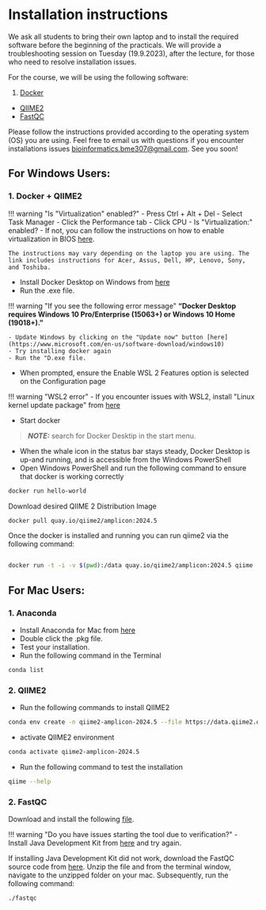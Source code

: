 # Installation instructions


We ask all students to bring their own laptop and to install the required software before the beginning of the practicals. We will provide a troubleshooting session on Tuesday (19.9.2023), after the lecture, for those who need to resolve installation issues.

For the course, we will be using the following software:

1. [Docker](https://www.docker.com/)
* [QIIME2](https://qiime2.org/) <!--  R to visually explore the sequencing data and to conduct statistical analysis -->
* [FastQC](https://www.bioinformatics.babraham.ac.uk/projects/fastqc/)
 
Please follow the instructions provided according to the operating system (OS) you are using. Feel free to email us with questions if you encounter installations issues bioinformatics.bme307@gmail.com. See you soon! 

## For Windows Users:

### 1. Docker + QIIME2 

!!! warning "Is "Virtualization" enabled?"
    - Press Ctrl + Alt + Del
    - Select Task Manager
    - Click the Performance tab
    - Click CPU
    - Is "Virtualization:" enabled? 
    - If not, you can follow the instructions on how to enable virtualization in BIOS [here](https://2nwiki.2n.cz/pages/viewpage.action?pageId=75202968). 
    
    The instructions may vary depending on the laptop you are using. The link includes instructions for Acer, Assus, Dell, HP, Lenovo, Sony, and Toshiba.


 - Install Docker Desktop on Windows from [here](https://docs.docker.com/desktop/install/windows-install/)
 - Run the .exe file. 

!!! warning "If you see the following error message"
    **“Docker Desktop requires Windows 10 Pro/Enterprise (15063+) or Windows 10 Home (19018+).”**
    
    - Update Windows by clicking on the "Update now" button [here](https://www.microsoft.com/en-us/software-download/windows10) 
    - Try installing docker again
    - Run the "D.exe file. 

- When prompted, ensure the Enable WSL 2 Features option is selected on the Configuration page

!!! warning "WSL2 error"
    - If you encounter issues with WSL2, install "Linux kernel update package" from [here](https://wslstorestorage.blob.core.windows.net/wslblob/wsl_update_x64.msi)

-   Start docker 
> **_NOTE:_** search for Docker Desktip in the start menu. 

-   When the whale icon in the status bar stays steady, Docker Desktop is up-and running, and is accessible from the Windows PowerShell
-   Open Windows PowerShell and run the following command to ensure that docker is working correctly

```bash
docker run hello-world
```

Download desired QIIME 2 Distribution Image
```bash
docker pull quay.io/qiime2/amplicon:2024.5
```


Once the docker is installed and running you can run qiime2 via the following command: 

```bash

docker run -t -i -v $(pwd):/data quay.io/qiime2/amplicon:2024.5 qiime
```


## For Mac Users:

### 1. Anaconda
 
- Install Anaconda for Mac from [here](https://repo.anaconda.com/archive/Anaconda3-2023.07-2-MacOSX-x86_64.pkg)
- Double click the .pkg file.
- Test your installation. 
- Run the following command in the Terminal 

```bash
conda list
```

### 2. QIIME2 

- Run the following commands to install QIIME2

```bash
conda env create -n qiime2-amplicon-2024.5 --file https://data.qiime2.org/distro/amplicon/qiime2-amplicon-2024.5-py39-osx-conda.yml
```

- activate QIIME2 environment

```bash
conda activate qiime2-amplicon-2024.5
```

<!-- ```bash
docker  pull  quay.io/qiime2/core:2023.5
``` -->

- Run the following command to test the installation

```bash
qiime --help
```

### 2. FastQC

Download and install the following [file](https://www.bioinformatics.babraham.ac.uk/projects/fastqc/fastqc_v0.12.1.dmg). 

!!! warning "Do you have issues starting the tool due to verification?"
    - Install Java Development Kit from [here](https://www.oracle.com/java/technologies/downloads/#jdk21-mac) and try again. 

If installing Java Development Kit did not work, download the FastQC source code from [here](https://github.com/s-andrews/FastQC/archive/refs/tags/v0.12.1.zip). Unzip the file and from the terminal window, navigate to the unzipped folder on your mac. Subsequently, run the following command: 

```bash
./fastqc
```





<!-- ### 2. R and RStudio
-   [Download R for Windows here](http://cran.r-project.org/bin/windows/base/release.htm)
-   Run the .exe file that was downloaded in the step above.
-   [Download RStudio for Windows here](https://download1.rstudio.org/desktop/windows/RStudio-1.4.1717.exe)
-   Double click the file to install it
Once R and RStudio are installed, open RStudio to make sure that you do not get any error messages. 


$ docker run --rm presut/usearch usearch

  



-   If everything is running as it should, after some additional installations you will see the following output lines in the Terminal usearch v11.0.667_i86linux32, 4.0Gb RAM (13.0Gb total), 8 cores
    

(C) Copyright 2013-18 Robert C. Edgar, all rights reserved.

[https://drive5.com/usearch](https://drive5.com/usearch)

License: personal use only

## 2.  Homebrew

-   For MacOS Catalina, macOS Mojave, and MacOS Big Sur:
    

$ /bin/bash -c "$(curl -fsSL https://raw.githubusercontent.com/Homebrew/install/HEAD/install.sh)"

-   For macOS High Sierra, Sierra, El Capitan, and earlier:
    

  

$ /usr/bin/ruby -e "$(curl -fsSL [https://raw.githubusercontent.com/Homebrew/install/master/install)](https://raw.githubusercontent.com/Homebrew/install/master/install)"
- For any further installations, type:
$ brew install “name of software”

Eg: Typing the following command will install R on your laptop.

$ brew install R


## 3.  R and RStudio

-   Go to [CRAN](http://cran.r-project.org/) and click on Download R for (Mac) OS X OR copy and paste the following link on your browser: [https://cran.r-project.org/](https://cran.r-project.org/)
    
-   Select the .pkg file for the version of OS X that you have and the file will be download.
    
-   Double click on the file that was downloaded and R will be installed.
    
-   [Download R-Studio for Mac here](https://download1.rstudio.org/desktop/macos/RStudio-1.4.1717.dmg)
    

OR copy and paste the following link on your browser:

[https://rstudio.com/products/rstudio/download/#download](https://rstudio.com/products/rstudio/download/#download)

-   Once it is downloaded, double click the file to install it.
    

Once R and RStudio are installed, open RStudio to make sure it works and you do not get any error messages.  

$ ## For Linux Users:

  
--> 
